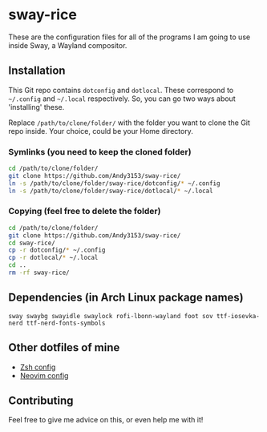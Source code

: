 <!-- vim: set fenc=utf-8 ts=2 sw=0 sts=0 sr et si tw=0 fdm=marker fmr={{{,}}}: -->
# sway-rice
These are the configuration files for all of the programs I am going to use inside Sway, a Wayland compositor.

## Installation
This Git repo contains `dotconfig` and `dotlocal`. These correspond to `~/.config` and `~/.local` respectively. So, you can go two ways about 'installing' these.

Replace `/path/to/clone/folder/` with the folder you want to clone the Git repo inside. Your choice, could be your Home directory.

### Symlinks (you need to keep the cloned folder)
```bash
cd /path/to/clone/folder/
git clone https://github.com/Andy3153/sway-rice/
ln -s /path/to/clone/folder/sway-rice/dotconfig/* ~/.config
ln -s /path/to/clone/folder/sway-rice/dotlocal/* ~/.local
```

### Copying (feel free to delete the folder)
```bash
cd /path/to/clone/folder/
git clone https://github.com/Andy3153/sway-rice/
cd sway-rice/
cp -r dotconfig/* ~/.config
cp -r dotlocal/* ~/.local
cd ..
rm -rf sway-rice/
```

## Dependencies (in Arch Linux package names)
`sway swaybg swayidle swaylock rofi-lbonn-wayland foot sov ttf-iosevka-nerd ttf-nerd-fonts-symbols `

## Other dotfiles of mine
- [Zsh config](https://github.com/Andy3153/andy3153-zshrc)
- [Neovim config](https://github.com/Andy3153/andy3153-init.lua)

## Contributing
Feel free to give me advice on this, or even help me with it!
